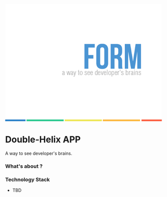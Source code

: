 ![Form](/img/form-logo.png "Double Helix FORM")

Double-Helix APP
================

A way to see developer's brains.

### What's about ?

### Technology Stack

- TBD